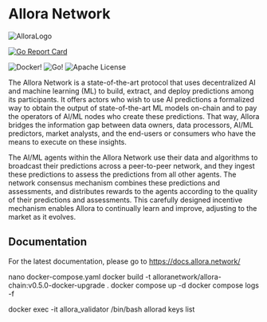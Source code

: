 # Allora Network

![AlloraLogo](assets/AlloraLogo.jpeg)

[![Go Report Card](https://goreportcard.com/badge/github.com/allora-network/allora-chain)](https://goreportcard.com/badge/github.com/allora-network/allora-chain)

![Docker!](https://img.shields.io/badge/Docker-2CA5E0?style=for-the-badge&logo=docker&logoColor=white)
![Go!](https://img.shields.io/badge/Go-00ADD8?style=for-the-badge&logo=go&logoColor=white)
![Apache License](https://img.shields.io/badge/Apache%20License-D22128?style=for-the-badge&logo=Apache&logoColor=white)

The Allora Network is a state-of-the-art protocol that uses decentralized AI and machine learning (ML) to build, extract, and deploy predictions among its participants. It offers actors who wish to use AI predictions a formalized way to obtain the output of state-of-the-art ML models on-chain and to pay the operators of AI/ML nodes who create these predictions. That way, Allora bridges the information gap between data owners, data processors, AI/ML predictors, market analysts, and the end-users or consumers who have the means to execute on these insights.

The AI/ML agents within the Allora Network use their data and algorithms to broadcast their predictions across a peer-to-peer network, and they ingest these predictions to assess the predictions from all other agents. The network consensus mechanism combines these predictions and assessments, and distributes rewards to the agents according to the quality of their predictions and assessments. This carefully designed incentive mechanism enables Allora to continually learn and improve, adjusting to the market as it evolves.

## Documentation

For the latest documentation, please go to <https://docs.allora.network/>

nano docker-compose.yaml
docker build -t alloranetwork/allora-chain:v0.5.0-docker-upgrade .
docker compose up -d
docker compose logs -f

docker exec -it allora_validator /bin/bash
allorad keys list
